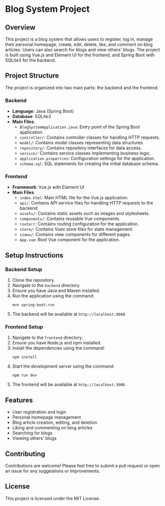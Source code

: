# Blog System Project

## Overview
This project is a blog system that allows users to register, log in, manage their personal homepage, create, edit, delete, like, and comment on blog articles. Users can also search for blogs and view others' blogs. The project is built using Vue.js and Element UI for the frontend, and Spring Boot with SQLite3 for the backend.

## Project Structure
The project is organized into two main parts: the backend and the frontend.

### Backend
- **Language**: Java (Spring Boot)
- **Database**: SQLite3
- **Main Files**:
  - `BlogSystemApplication.java`: Entry point of the Spring Boot application.
  - `controller/`: Contains controller classes for handling HTTP requests.
  - `model/`: Contains model classes representing data structures.
  - `repository/`: Contains repository interfaces for data access.
  - `service/`: Contains service classes implementing business logic.
  - `application.properties`: Configuration settings for the application.
  - `schema.sql`: SQL statements for creating the initial database schema.

### Frontend
- **Framework**: Vue.js with Element UI
- **Main Files**:
  - `index.html`: Main HTML file for the Vue.js application.
  - `api/`: Contains API service files for handling HTTP requests to the backend.
  - `assets/`: Contains static assets such as images and stylesheets.
  - `components/`: Contains reusable Vue components.
  - `router/`: Contains routing configuration for the application.
  - `store/`: Contains Vuex store files for state management.
  - `views/`: Contains view components for different pages.
  - `App.vue`: Root Vue component for the application.

## Setup Instructions

### Backend Setup
1. Clone the repository.
2. Navigate to the `backend` directory.
3. Ensure you have Java and Maven installed.
4. Run the application using the command:
   ```
   mvn spring-boot:run
   ```
5. The backend will be available at `http://localhost:8080`.

### Frontend Setup
1. Navigate to the `frontend` directory.
2. Ensure you have Node.js and npm installed.
3. Install the dependencies using the command:
   ```
   npm install
   ```
4. Start the development server using the command:
   ```
   npm run dev
   ```
5. The frontend will be available at `http://localhost:3000`.

## Features
- User registration and login
- Personal homepage management
- Blog article creation, editing, and deletion
- Liking and commenting on blog articles
- Searching for blogs
- Viewing others' blogs

## Contributing
Contributions are welcome! Please feel free to submit a pull request or open an issue for any suggestions or improvements.

## License
This project is licensed under the MIT License.